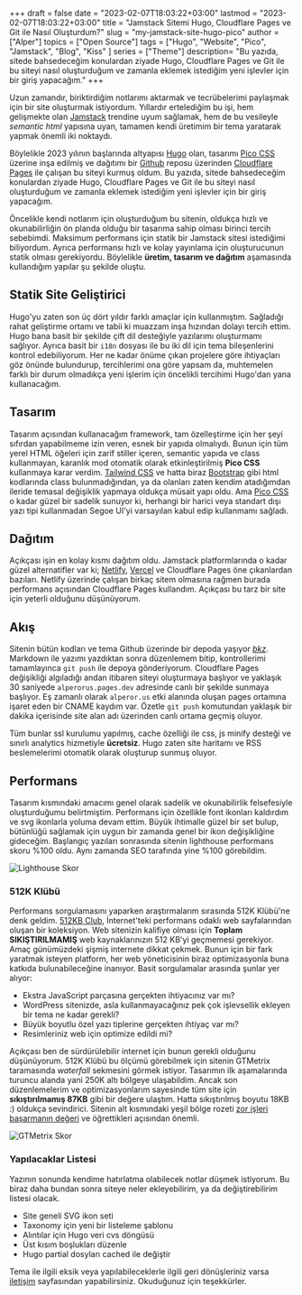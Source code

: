 +++
draft = false
date = "2023-02-07T18:03:22+03:00"
lastmod = "2023-02-07T18:03:22+03:00"
title = "Jamstack Sitemi Hugo, Cloudflare Pages ve Git ile Nasıl Oluşturdum?"
slug = "my-jamstack-site-hugo-pico"
author = ["Alper"]
topics = ["Open Source"]
tags = ["Hugo", "Website", "Pico", "Jamstack", "Blog", "Kiss" ]
series = ["Theme"]
description= "Bu yazıda, sitede bahsedeceğim konulardan ziyade Hugo, Cloudflare Pages ve Git ile bu siteyi nasıl oluşturduğum ve zamanla eklemek istediğim yeni işlevler için bir giriş yapacağım."
+++

Uzun zamandır, biriktirdiğim notlarımı aktarmak ve tecrübelerimi paylaşmak için bir site oluşturmak istiyordum. Yıllardır ertelediğim bu işi, hem gelişmekte olan [Jamstack](https://jamstack.org) trendine uyum sağlamak, hem de bu vesileyle *semantic html* yapısına uyan, tamamen kendi üretimim bir tema yaratarak yapmak önemli iki noktaydı.

Böylelikle 2023 yılının başlarında altyapısı [Hugo](https://gohugo.io/) olan, tasarımı [Pico CSS](https://picocss.com/) üzerine inşa edilmiş ve dağıtımı bir [Github](https://github.com/) reposu üzerinden [Cloudflare Pages](https://pages.cloudflare.com) ile çalışan bu siteyi kurmuş oldum. Bu yazıda, sitede bahsedeceğim konulardan ziyade Hugo, Cloudflare Pages ve Git ile bu siteyi nasıl oluşturduğum ve zamanla eklemek istediğim yeni işlevler için bir giriş yapacağım.

Öncelikle kendi notlarım için oluşturduğum bu sitenin, oldukça hızlı ve okunabilirliğin ön planda olduğu bir tasarıma sahip olması birinci tercih sebebimdi. Maksimum performans için statik bir Jamstack sitesi istediğimi biliyordum. Ayrıca performansı hızlı ve kolay yayınlama için oluşturucunun statik olması gerekiyordu. Böylelikle **üretim, tasarım ve dağıtım** aşamasında kullandığım yapılar şu şekilde oluştu.

## Statik Site Geliştirici

Hugo'yu zaten son üç dört yıldır farklı amaçlar için kullanmıştım. Sağladığı rahat geliştirme ortamı ve tabii ki muazzam inşa hızından dolayı tercih ettim. Hugo bana basit bir şekilde çift dil desteğiyle yazılarımı oluşturmamı sağlıyor. Ayrıca basit bir <code>i18n</code> dosyası ile bu iki dil için tema bileşenlerini kontrol edebiliyorum. Her ne kadar önüme çıkan projelere göre ihtiyaçları göz önünde bulundurup, tercihlerimi ona göre yapsam da, muhtemelen farklı bir durum olmadıkça yeni işlerim için öncelikli tercihimi Hugo'dan yana kullanacağım.

## Tasarım

Tasarım açısından kullanacağım framework, tam özelleştirme için her şeyi sıfırdan yapabilmeme izin veren, esnek bir yapıda olmalıydı. Bunun için tüm yerel HTML öğeleri için zarif stiller içeren, semantic yapıda ve class kullanmayan, karanlık mod otomatik olarak etkinleştirilmiş **Pico CSS** kullanmaya karar verdim. [Tailwind CSS](https://tailwindcss.com) ve hatta biraz [Bootstrap](https://getbootstrap.com) gibi html kodlarında class bulunmadığından, ya da olanları zaten kendim atadığımdan ileride temasal değişiklik yapmaya oldukça müsait yapı oldu. Ama [Pico CSS](https://picocss.com/) o kadar güzel bir sadelik sunuyor ki, herhangi bir harici veya standart dışı yazı tipi kullanmadan Segoe UI'yi varsayılan kabul edip kullanmamı sağladı.

## Dağıtım

Açıkçası işin en kolay kısmı dağıtım oldu. Jamstack platformlarında o kadar güzel alternatifler var ki; [Netlify](https://www.netlify.com), [Vercel](https://www.vercel.com) ve Cloudflare Pages öne çıkanlardan bazıları. Netlify üzerinde çalışan birkaç sitem olmasına rağmen burada performans açısından Cloudflare Pages kullandım. Açıkçası bu tarz bir site için yeterli olduğunu düşünüyorum.

## Akış

Sitenin bütün kodları ve tema Github üzerinde bir depoda yaşıyor *[bkz](https://github.com/eorus/alperorus)*. Markdown ile yazımı yazdıktan sonra düzenlemem bitip, kontrollerimi tamamlayınca <code>git push</code> ile depoya gönderiyorum. Cloudflare Pages değişikliği algıladığı andan itibaren siteyi oluşturmaya başlıyor ve yaklaşık 30 saniyede <code>alperorus.pages.dev</code> adresinde canlı bir şekilde sunmaya başlıyor. Eş zamanlı olarak <code>alperor.us</code> etki alanında oluşan pages ortamına işaret eden bir CNAME kaydım var. Özetle <code>git push</code> komutundan yaklaşık bir dakika içerisinde site alan adı üzerinden canlı ortama geçmiş oluyor.

Tüm bunlar ssl kurulumu yapılmış, cache özelliği ile css, js minify desteği ve sınırlı analytics hizmetiyle **ücretsiz**. Hugo zaten site haritamı ve RSS beslemelerimi otomatik olarak oluşturup sunmuş oluyor.

## Performans

Tasarım kısmındaki amacımı genel olarak sadelik ve okunabilirlik felsefesiyle oluşturduğumu belirtmiştim. Performans için özellikle font ikonları kaldırdım ve svg ikonlarla yoluma devam ettim. Büyük ihtimalle güzel bir set bulup, bütünlüğü sağlamak için uygun bir zamanda genel bir ikon değişikliğine gideceğim. Başlangıç yazıları sonrasında sitenin lighthouse performans skoru %100 oldu. Aynı zamanda SEO tarafında yine %100 görebildim.

![Lighthouse Skor](/images/posts/lighthouse.png)

### 512K Klübü

Performans sorgulamasını yaparken araştırmalarım sırasında 512K Klübü'ne denk geldim. [512KB Club](https://512kb.club/), İnternet'teki performans odaklı web sayfalarından oluşan bir koleksiyon. Web sitenizin kalifiye olması için **Toplam SIKIŞTIRILMAMIŞ** web kaynaklarınızın 512 KB'yi geçmemesi gerekiyor. Amaç günümüzdeki şişmiş internete dikkat çekmek. Bunun için bir fark yaratmak isteyen platform, her web yöneticisinin biraz optimizasyonla buna katkıda bulunabileceğine inanıyor. Basit sorgulamalar arasında şunlar yer alıyor:

* Ekstra JavaScript parçasına gerçekten ihtiyacınız var mı?
* WordPress sitenizde, asla kullanmayacağınız pek çok işlevsellik ekleyen bir tema ne kadar gerekli?
* Büyük boyutlu özel yazı tiplerine gerçekten ihtiyaç var mı?
* Resimleriniz web için optimize edildi mi?

Açıkçası ben de sürdürülebilir internet için bunun gerekli olduğunu düşünüyorum. 512K Klübü bu ölçümü görebilmek için sitenin GTMetrix taramasında *waterfall* sekmesini görmek istiyor. Tasarımın ilk aşamalarında turuncu alanda yani 250K altı bölgeye ulaşabildim. Ancak son düzenlemelerim ve optimizasyonlarım sayesinde tüm site için **sıkıştırılmamış 87KB** gibi bir değere ulaştım. Hatta sıkıştırılmış boyutu 18KB :) oldukça sevindirici. Sitenin alt kısmındaki yeşil bölge rozeti [zor işleri başarmanın değeri](/posts/doing-hard-things) ve öğrettikleri açısından önemli.

![GTMetrix Skor](/images/posts/gtmetrix.png)

### Yapılacaklar Listesi

Yazının sonunda kendime hatırlatma olabilecek notlar düşmek istiyorum. Bu biraz daha bundan sonra siteye neler ekleyebilirim, ya da değiştirebilirim listesi olacak.

* Site geneli SVG ikon seti
* Taxonomy için yeni bir listeleme şablonu
* Alıntılar için Hugo veri cvs döngüsü
* Üst kısım boşlukları düzenle
* Hugo partial dosyları cached ile değiştir

Tema ile ilgili eksik veya yapılabileceklerle ilgili geri dönüşleriniz varsa [iletişim](/iletisim/) sayfasından yapabilirsiniz. Okuduğunuz için teşekkürler.
